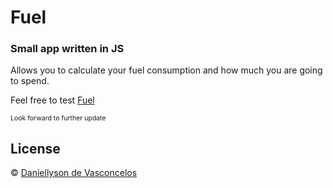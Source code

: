 # Fuel
### Small app written in JS

Allows you to calculate your fuel consumption and how much you are going to spend.

Feel free to test [Fuel](http://www.danyfuel.tk/)

<p style="font-size:75%;">Look forward to further update</p>

## License

© [Daniellyson de Vasconcelos](https://www.linkedin.com/in/daniellyson-vasconcelos/)